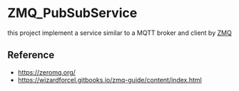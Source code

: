 # ZMQ_PubSubService
this project implement a service similar to a MQTT broker and client by [ZMQ](https://zeromq.org/)


## Reference
- https://zeromq.org/
- https://wizardforcel.gitbooks.io/zmq-guide/content/index.html